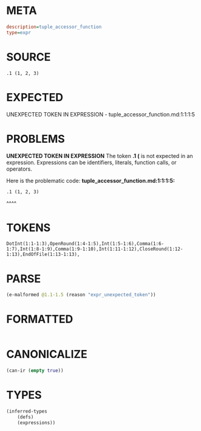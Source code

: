 # META
~~~ini
description=tuple_accessor_function
type=expr
~~~
# SOURCE
~~~roc
.1 (1, 2, 3)
~~~
# EXPECTED
UNEXPECTED TOKEN IN EXPRESSION - tuple_accessor_function.md:1:1:1:5
# PROBLEMS
**UNEXPECTED TOKEN IN EXPRESSION**
The token **.1 (** is not expected in an expression.
Expressions can be identifiers, literals, function calls, or operators.

Here is the problematic code:
**tuple_accessor_function.md:1:1:1:5:**
```roc
.1 (1, 2, 3)
```
^^^^


# TOKENS
~~~zig
DotInt(1:1-1:3),OpenRound(1:4-1:5),Int(1:5-1:6),Comma(1:6-1:7),Int(1:8-1:9),Comma(1:9-1:10),Int(1:11-1:12),CloseRound(1:12-1:13),EndOfFile(1:13-1:13),
~~~
# PARSE
~~~clojure
(e-malformed @1.1-1.5 (reason "expr_unexpected_token"))
~~~
# FORMATTED
~~~roc

~~~
# CANONICALIZE
~~~clojure
(can-ir (empty true))
~~~
# TYPES
~~~clojure
(inferred-types
	(defs)
	(expressions))
~~~
